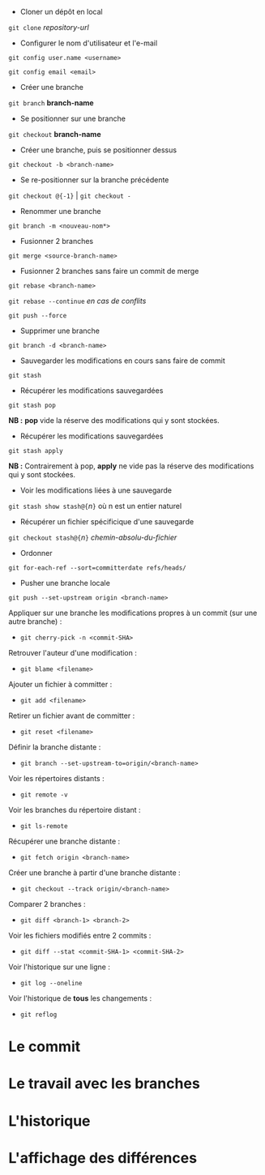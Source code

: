- Cloner un dépôt en local

`git clone` *repository-url*

- Configurer le nom d'utilisateur et l'e-mail

`git config user.name <username>`

`git config email <email>`

- Créer une branche

`git branch` **branch-name**

- Se positionner sur une branche

`git checkout` __branch-name__

- Créer une branche, puis se positionner dessus

`git checkout -b <branch-name>`

- Se re-positionner sur la branche précédente

`git checkout @{-1}` | `git checkout -`

- Renommer une branche

`git branch -m <nouveau-nom*>`

- Fusionner 2 branches

`git merge <source-branch-name>`

- Fusionner 2 branches sans faire un commit de merge

`git rebase <branch-name>`

`git rebase --continue` *en cas de conflits*

`git push --force`

- Supprimer une branche

`git branch -d <branch-name>`

- Sauvegarder les modifications en cours sans faire de commit

`git stash`

- Récupérer les modifications sauvegardées

`git stash pop`
<p>
    <strong>NB :</strong> <strong>pop</strong> vide la réserve des modifications qui y sont stockées.
<p>

- Récupérer les modifications sauvegardées

`git stash apply`
<p>
    <strong>NB :</strong> Contrairement à pop, <strong>apply</strong> ne vide pas la réserve des modifications qui y sont stockées.
<p>

- Voir les modifications liées à une sauvegarde

`git stash show stash@{`*n*`}` où n est un entier naturel

- Récupérer un fichier spécificique d'une sauvegarde

`git checkout stash@{`*n*`}` *chemin-absolu-du-fichier*

- Ordonner

`git for-each-ref --sort=committerdate refs/heads/`

- Pusher une branche locale

`git push --set-upstream origin <branch-name>`

Appliquer sur une branche les modifications propres à un commit (sur une autre branche) :
- `git cherry-pick -n <commit-SHA>`

Retrouver l'auteur d'une modification :
- `git blame <filename>`

Ajouter un fichier à committer :
- `git add <filename>`

Retirer un fichier avant de committer :
- `git reset <filename>`

Définir la branche distante :
- `git branch --set-upstream-to=origin/<branch-name>`

Voir les répertoires distants :
- `git remote -v`

Voir les branches du répertoire distant :
- `git ls-remote`

Récupérer une branche distante :
- `git fetch origin <branch-name>`

Créer une branche à partir d'une branche distante :
- `git checkout --track origin/<branch-name>`

Comparer 2 branches :
- `git diff <branch-1> <branch-2>`

Voir les fichiers modifiés entre 2 commits :
- `git diff --stat <commit-SHA-1> <commit-SHA-2>`

Voir l'historique sur une ligne :
- `git log --oneline`

Voir l'historique de **tous** les changements :
- `git reflog`

# Le commit

# Le travail avec les branches

# L'historique

# L'affichage des différences
